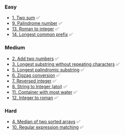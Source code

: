 
### Easy
* [1. Two sum](/easy/1_two_sum/requirements.md) ✅
* [9. Palindrome number](/easy/9_palindrome_number/requirements.md) ✅
* [13. Roman to integer](/easy/13_roman_to_integer/requirements.md) ✅
* [14. Longest common prefix](/easy/14_longest_common_prefix/requirements.md) ✅


### Medium
* [2. Add two numbers](/medium/2_add_two_numbers/requirements.md) ✅
* [3. Longest substring without repeating characters](/medium/3_longest_substring_without_repeating/requirements.md) ✅
* [5. Longest palindromic substring](/medium/5_longest_palindromic_substring/requirements.md) ✅
* [6. Zigzag conversion](/medium/6_zigzag_conversion/requirements.md) ✅
* [7. Reversed integer](/medium/7_reverse_integer/requirements.md) ✅
* [8. String to Integer (atoi)](/medium/8_string_to_integer_atoi/requirements.md) ✅
* [11. Container with most water](/medium/11_container_with_most_water/requirements.md) ✅
* [12. Integer to roman](/medium/12_integer_to_roman/requirements.md) ✅


### Hard
* [4. Median of two sorted arrays](/hard/4_median_of_two_sorted_arrays/requirements.md) ✅
* [10. Regular expression matching](/hard/10_regular_expression_matching/requirements.md) ✅
